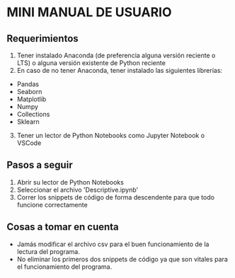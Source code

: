 # MINI MANUAL DE USUARIO

## Requerimientos

1. Tener instalado Anaconda (de preferencia alguna versión reciente o LTS) o alguna versión existente de Python reciente
2. En caso de no tener Anaconda, tener instalado las siguientes librerías:
* Pandas
* Seaborn
* Matplotlib
* Numpy
* Collections
* Sklearn
3. Tener un lector de Python Notebooks como Jupyter Notebook o VSCode

## Pasos a seguir

1. Abrir su lector de Python Notebooks
2. Seleccionar el archivo 'Descriptive.ipynb'
3. Correr los snippets de código de forma descendente para que todo funcione correctamente

## Cosas a tomar en cuenta

* Jamás modificar el archivo csv para el buen funcionamiento de la lectura del programa.
* No eliminar los primeros dos snippets de código ya que son vitales para el funcionamiento del programa.
